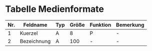 # Tabelle Medienformate


Nr.|Feldname|Typ|Größe|Funktion|Bemerkung
--|--|--|--|--|--
1|Kuerzel|A|8|P|-
2|Bezeichnung|A|100|-|-
